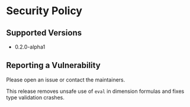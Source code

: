 # Security Policy

## Supported Versions
- 0.2.0-alpha1

## Reporting a Vulnerability
Please open an issue or contact the maintainers.

This release removes unsafe use of `eval` in dimension formulas and fixes
type validation crashes.
